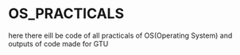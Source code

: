 # OS_PRACTICALS

here there eill be code of all practicals of OS(Operating System) and outputs of code made for GTU 
